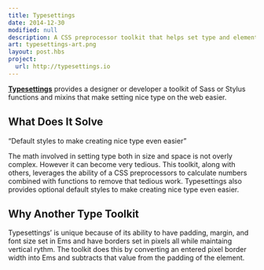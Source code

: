 ```yaml
---
title: Typesettings
date: 2014-12-30
modified: null
description: A CSS preprocessor toolkit that helps set type and elements in Ems with modular scale, vertical rhythm, and responsive ratio based headlines.
art: typesettings-art.png
layout: post.hbs
project:
  url: http://typesettings.io
---
```


**[Typesettings](http://typesettings.io)** provides a designer or developer a toolkit of Sass or Stylus functions and mixins that make setting nice type on the web easier.

## What Does It Solve

<aside class="pullquote right">
  <p>“Default styles to make creating nice type even easier”</p>
</aside>

The math involved in setting type both in size and space is not overly complex. However it can become very tedious. This toolkit, along with others, leverages the ability of a CSS preprocessors to calculate numbers combined with functions to remove that tedious work. Typesettings also provides optional default styles to make creating nice type even easier.

## Why Another Type Toolkit

Typesettings’ is unique because of its ability to have padding, margin, and font size set in Ems and have borders set in pixels all while maintaing vertical rythm. The toolkit does this by converting an entered pixel border width into Ems and subtracts that value from the padding of the element.

